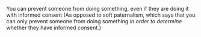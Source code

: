 You can prevent someone from doing something, even if they are doing it with informed consent (As opposed to soft paternalism, which says that you can only prevent someone from doing something *in order to determine* whether they have informed consent.)
